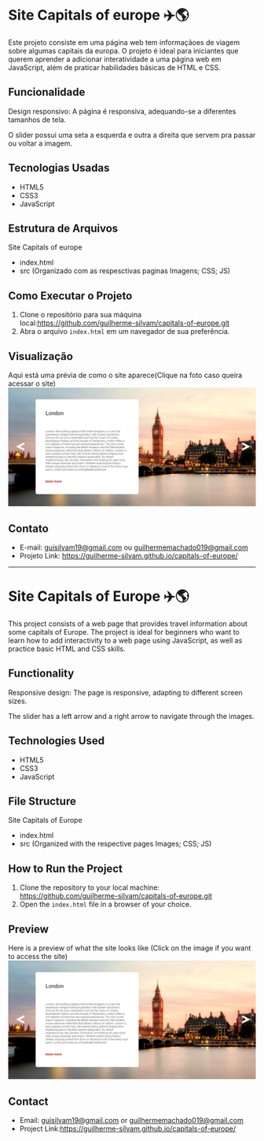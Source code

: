 # Site Capitals of europe ✈️🌎
Este projeto consiste em uma página web tem informaçãoes de viagem sobre algumas capitais da europa. O projeto é ideal para iniciantes que querem aprender a  adicionar interatividade a uma página web em JavaScript, além de praticar habilidades básicas de HTML e CSS.

## Funcionalidade
Design responsivo: A página é responsiva, adequando-se a diferentes tamanhos de tela.

O slider possui uma seta a esquerda e outra a direita que servem pra passar ou voltar a imagem.

## Tecnologias Usadas

- HTML5
- CSS3
- JavaScript

## Estrutura de Arquivos

Site Capitals of europe
- index.html
- src (Organizado com as respesctivas paginas Imagens; CSS; JS)

## Como Executar o Projeto

1. Clone o repositório para sua máquina local:https://github.com/guilherme-silvam/capitals-of-europe.git
2. Abra o arquivo `index.html` em um navegador de sua preferência.

## Visualização

Aqui está uma prévia de como o site aparece(Clique na foto caso queira acessar o site)
[<img src="./src/images/tela.png" loop>](https://guilherme-silvam.github.io/capitals-of-europe/)

## Contato

- E-mail: guisilvam19@gmail.com ou  guilhermemachado019@gmail.com
- Projeto Link: https://guilherme-silvam.github.io/capitals-of-europe/



---------------------------------------------------------------------------------------------------------------------------------------------------


# Site Capitals of Europe ✈️🌎
This project consists of a web page that provides travel information about some capitals of Europe. The project is ideal for beginners who want to learn how to add interactivity to a web page using JavaScript, as well as practice basic HTML and CSS skills.

## Functionality
Responsive design: The page is responsive, adapting to different screen sizes.

The slider has a left arrow and a right arrow to navigate through the images.

## Technologies Used

- HTML5
- CSS3
- JavaScript

## File Structure

Site Capitals of Europe
- index.html
- src (Organized with the respective pages Images; CSS; JS)

## How to Run the Project

1. Clone the repository to your local machine: https://github.com/guilherme-silvam/capitals-of-europe.git
2. Open the `index.html` file in a browser of your choice.

## Preview

Here is a preview of what the site looks like (Click on the image if you want to access the site)
[<img src="./src/images/tela.png" loop>](https://guilherme-silvam.github.io/capitals-of-europe/)

## Contact

- Email: guisilvam19@gmail.com or guilhermemachado019@gmail.com
- Project Link:https://guilherme-silvam.github.io/capitals-of-europe/

